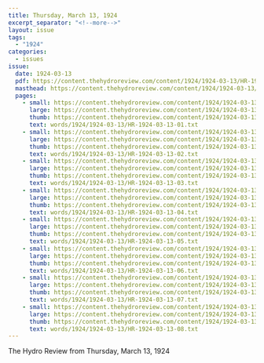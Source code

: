 ```yaml
---
title: Thursday, March 13, 1924
excerpt_separator: "<!--more-->"
layout: issue
tags:
  - "1924"
categories:
  - issues
issue:
  date: 1924-03-13
  pdf: https://content.thehydroreview.com/content/1924/1924-03-13/HR-1924-03-13.pdf
  masthead: https://content.thehydroreview.com/content/1924/1924-03-13/masthead/HR-1924-03-13.jpg
  pages:
    - small: https://content.thehydroreview.com/content/1924/1924-03-13/small/HR-1924-03-13-01.jpg
      large: https://content.thehydroreview.com/content/1924/1924-03-13/large/HR-1924-03-13-01.jpg
      thumb: https://content.thehydroreview.com/content/1924/1924-03-13/thumbnails/HR-1924-03-13-01.jpg
      text: words/1924/1924-03-13/HR-1924-03-13-01.txt
    - small: https://content.thehydroreview.com/content/1924/1924-03-13/small/HR-1924-03-13-02.jpg
      large: https://content.thehydroreview.com/content/1924/1924-03-13/large/HR-1924-03-13-02.jpg
      thumb: https://content.thehydroreview.com/content/1924/1924-03-13/thumbnails/HR-1924-03-13-02.jpg
      text: words/1924/1924-03-13/HR-1924-03-13-02.txt
    - small: https://content.thehydroreview.com/content/1924/1924-03-13/small/HR-1924-03-13-03.jpg
      large: https://content.thehydroreview.com/content/1924/1924-03-13/large/HR-1924-03-13-03.jpg
      thumb: https://content.thehydroreview.com/content/1924/1924-03-13/thumbnails/HR-1924-03-13-03.jpg
      text: words/1924/1924-03-13/HR-1924-03-13-03.txt
    - small: https://content.thehydroreview.com/content/1924/1924-03-13/small/HR-1924-03-13-04.jpg
      large: https://content.thehydroreview.com/content/1924/1924-03-13/large/HR-1924-03-13-04.jpg
      thumb: https://content.thehydroreview.com/content/1924/1924-03-13/thumbnails/HR-1924-03-13-04.jpg
      text: words/1924/1924-03-13/HR-1924-03-13-04.txt
    - small: https://content.thehydroreview.com/content/1924/1924-03-13/small/HR-1924-03-13-05.jpg
      large: https://content.thehydroreview.com/content/1924/1924-03-13/large/HR-1924-03-13-05.jpg
      thumb: https://content.thehydroreview.com/content/1924/1924-03-13/thumbnails/HR-1924-03-13-05.jpg
      text: words/1924/1924-03-13/HR-1924-03-13-05.txt
    - small: https://content.thehydroreview.com/content/1924/1924-03-13/small/HR-1924-03-13-06.jpg
      large: https://content.thehydroreview.com/content/1924/1924-03-13/large/HR-1924-03-13-06.jpg
      thumb: https://content.thehydroreview.com/content/1924/1924-03-13/thumbnails/HR-1924-03-13-06.jpg
      text: words/1924/1924-03-13/HR-1924-03-13-06.txt
    - small: https://content.thehydroreview.com/content/1924/1924-03-13/small/HR-1924-03-13-07.jpg
      large: https://content.thehydroreview.com/content/1924/1924-03-13/large/HR-1924-03-13-07.jpg
      thumb: https://content.thehydroreview.com/content/1924/1924-03-13/thumbnails/HR-1924-03-13-07.jpg
      text: words/1924/1924-03-13/HR-1924-03-13-07.txt
    - small: https://content.thehydroreview.com/content/1924/1924-03-13/small/HR-1924-03-13-08.jpg
      large: https://content.thehydroreview.com/content/1924/1924-03-13/large/HR-1924-03-13-08.jpg
      thumb: https://content.thehydroreview.com/content/1924/1924-03-13/thumbnails/HR-1924-03-13-08.jpg
      text: words/1924/1924-03-13/HR-1924-03-13-08.txt
---
```


The Hydro Review from Thursday, March 13, 1924

<!--more-->

